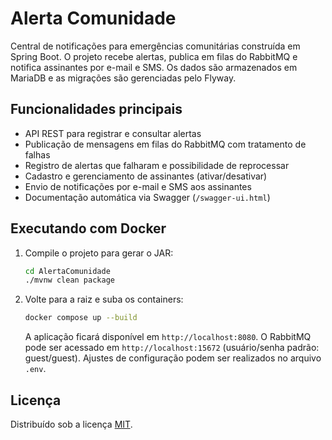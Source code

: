 # Alerta Comunidade

Central de notificações para emergências comunitárias construída em Spring Boot. O projeto recebe alertas, publica em filas do RabbitMQ e notifica assinantes por e-mail e SMS. Os dados são armazenados em MariaDB e as migrações são gerenciadas pelo Flyway.

## Funcionalidades principais
- API REST para registrar e consultar alertas
- Publicação de mensagens em filas do RabbitMQ com tratamento de falhas
- Registro de alertas que falharam e possibilidade de reprocessar
- Cadastro e gerenciamento de assinantes (ativar/desativar)
- Envio de notificações por e-mail e SMS aos assinantes
- Documentação automática via Swagger (`/swagger-ui.html`)

## Executando com Docker
1. Compile o projeto para gerar o JAR:
   ```bash
   cd AlertaComunidade
   ./mvnw clean package
   ```
2. Volte para a raiz e suba os containers:
   ```bash
   docker compose up --build
   ```
   A aplicação ficará disponível em `http://localhost:8080`.
   O RabbitMQ pode ser acessado em `http://localhost:15672` (usuário/senha padrão: guest/guest).
   Ajustes de configuração podem ser realizados no arquivo `.env`.

## Licença
Distribuído sob a licença [MIT](LICENSE).
